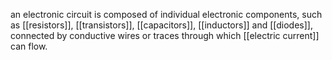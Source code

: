 an electronic circuit is composed of individual electronic components, such as [[resistors]], [[transistors]], [[capacitors]], [[inductors]] and [[diodes]], connected by conductive wires or traces through which [[electric current]] can flow.